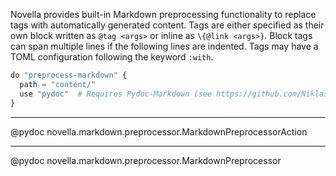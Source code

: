 
Novella provides built-in Markdown preprocessing functionality to replace tags with automatically generated content.
Tags are either specified as their own block written as `@tag <args>` or inline as `\{@link <args>}`. Block tags can
span multiple lines if the following lines are indented. Tags may have a TOML configuration following the keyword
`:with`.

```py title="build.novella"
do "preprocess-markdown" {
  path = "content/"
  use "pydoc"  # Requires Pydoc-Markdown (see https://github.com/NiklasRosenstein/pydoc-markdown)
}
```

---

@pydoc novella.markdown.preprocessor.MarkdownPreprocessorAction

---

@pydoc novella.markdown.preprocessor.MarkdownPreprocessor
